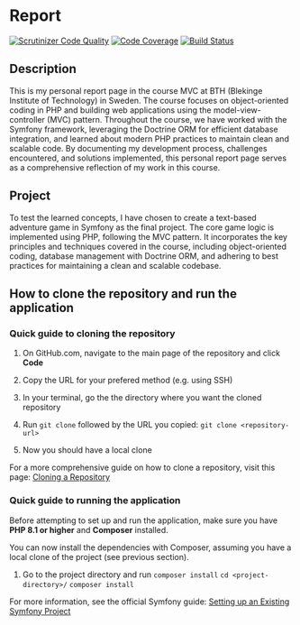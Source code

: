 # Report
[![Scrutinizer Code Quality](https://scrutinizer-ci.com/g/kiwijos/mvc-report/badges/quality-score.png?b=main)](https://scrutinizer-ci.com/g/kiwijos/mvc-report/?branch=main)
[![Code Coverage](https://scrutinizer-ci.com/g/kiwijos/mvc-report/badges/coverage.png?b=main)](https://scrutinizer-ci.com/g/kiwijos/mvc-report/?branch=main)
[![Build Status](https://scrutinizer-ci.com/g/kiwijos/mvc-report/badges/build.png?b=main)](https://scrutinizer-ci.com/g/kiwijos/mvc-report/build-status/main)

## Description
This is my personal report page in the course MVC at BTH (Blekinge Institute of Technology) in Sweden. The course focuses on object-oriented coding in PHP and building web applications using the model-view-controller (MVC) pattern. Throughout the course, we have worked with the Symfony framework, leveraging the Doctrine ORM for efficient database integration, and learned about modern PHP practices to maintain clean and scalable code. By documenting my development process, challenges encountered, and solutions implemented, this personal report page serves as a comprehensive reflection of my work in this course.

## Project
To test the learned concepts, I have chosen to create a text-based adventure game in Symfony as the final project. The core game logic is implemented using PHP, following the MVC pattern. It incorporates the key principles and techniques covered in the course, including object-oriented coding, database management with Doctrine ORM, and adhering to best practices for maintaining a clean and scalable codebase.

## How to clone the repository and run the application

### Quick guide to cloning the repository
1. On GitHub.com, navigate to the main page of the repository and click **Code**

2. Copy the URL for your prefered method (e.g. using SSH)

3. In your terminal, go the the directory where you want the cloned repository

4. Run `git clone` followed by the URL you copied:
`git clone <repository-url>`

5. Now you should have a local clone

For a more comprehensive guide on how to clone a repository, visit this page:
[Cloning a Repository](https://docs.github.com/en/repositories/creating-and-managing-repositories/cloning-a-repository)

### Quick guide to running the application
Before attempting to set up and run the application, make sure you have **PHP 8.1 or higher** and **Composer** installed.

You can now install the dependencies with Composer, assuming you have a local clone of the project (see previous section).

1. Go to the project directory and run `composer install`
`cd <project-directory>/`
`composer install`

For more information, see the official Symfony guide: [Setting up an Existing Symfony Project](https://symfony.com/doc/current/setup.html#setting-up-an-existing-symfony-project)
